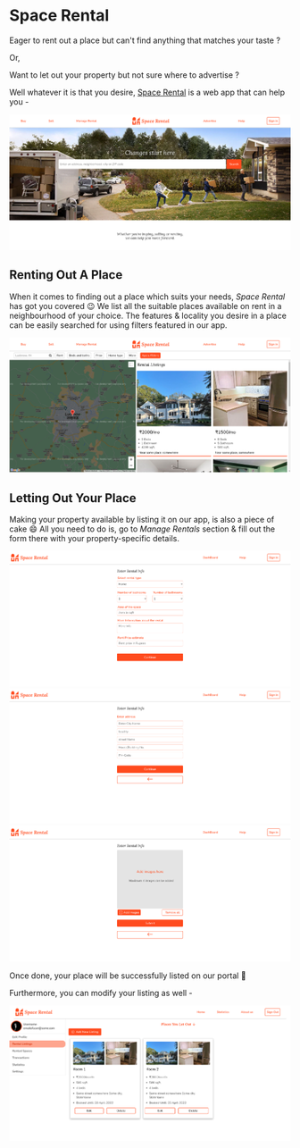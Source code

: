 # Space Rental

Eager to rent out a place but can't find anything that matches your taste ?

Or,

Want to let out your property but not sure where to advertise ?

Well whatever it is that you desire, [Space Rental](https://space-rental.netlify.app/) is a web app that can help you -

![Landing Page Demo](/ui/media/landing-page-demo.png)

## Renting Out A Place

When it comes to finding out a place which suits your needs, _Space Rental_ has got you covered :wink: We list all the suitable places available on rent in a neighbourhood of your choice. The features & locality you desire in a place can be easily searched for using filters featured in our app.

![Renting Demo](/ui/media/renting-demo.png)

## Letting Out Your Place

Making your property available by listing it on our app, is also a piece of cake :smile: All you need to do is, go to _Manage Rentals_ section & fill out the form there with your property-specific details.

![Letting Out Demo](/ui/media/letting-out-demo-1.png)
![Letting Out Demo](/ui/media/letting-out-demo-2.png)
![Letting Out Demo](/ui/media/letting-out-demo-3.png)

Once done, your place will be successfully listed on our portal :confetti_ball:

Furthermore, you can modify your listing as well -

![Listings Demo](/ui/media/listings-demo.png)

